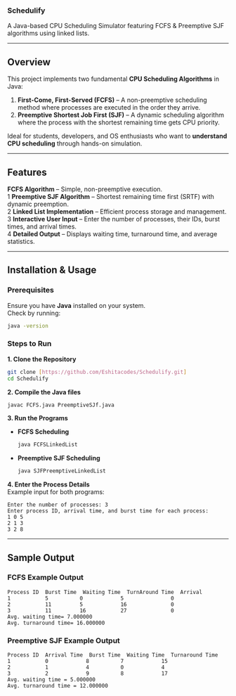 
### **Schedulify** 
A Java-based CPU Scheduling Simulator featuring FCFS & Preemptive SJF algorithms using linked lists.

---

## **Overview**  
This project implements two fundamental **CPU Scheduling Algorithms** in Java:  
1. **First-Come, First-Served (FCFS)** – A non-preemptive scheduling method where processes are executed in the order they arrive.  
2. **Preemptive Shortest Job First (SJF)** – A dynamic scheduling algorithm where the process with the shortest remaining time gets CPU priority.  

Ideal for students, developers, and OS enthusiasts who want to **understand CPU scheduling** through hands-on simulation.  

---

## **Features**  
**FCFS Algorithm** – Simple, non-preemptive execution.  
1 **Preemptive SJF Algorithm** – Shortest remaining time first (SRTF) with dynamic preemption.  
2 **Linked List Implementation** – Efficient process storage and management.  
3 **Interactive User Input** – Enter the number of processes, their IDs, burst times, and arrival times.  
4 **Detailed Output** – Displays waiting time, turnaround time, and average statistics.  

---

## **Installation & Usage**  

### **Prerequisites**  
Ensure you have **Java** installed on your system.  
Check by running:  
```sh
java -version
```

### **Steps to Run**  
**1. Clone the Repository**  
```sh
git clone [https://github.com/Eshitacodes/Schedulify.git]
cd Schedulify
```
  
**2. Compile the Java files**  
```sh
javac FCFS.java PreemptiveSJf.java
```

**3. Run the Programs**  
- **FCFS Scheduling**  
  ```sh
  java FCFSLinkedList
  ```
- **Preemptive SJF Scheduling**  
  ```sh
  java SJFPreemptiveLinkedList
  ```

**4. Enter the Process Details**  
Example input for both programs:  
```
Enter the number of processes: 3
Enter process ID, arrival time, and burst time for each process:
1 0 5
2 1 3
3 2 8
```

---

## **Sample Output**  
### **FCFS Example Output**  
```
Process ID  Burst Time  Waiting Time  TurnAround Time  Arrival
1           5          0            5               0
2           11         5            16              0
3           11         16           27              0
Avg. waiting time= 7.000000
Avg. turnaround time= 16.000000
```

### **Preemptive SJF Example Output**  
```
Process ID  Arrival Time  Burst Time  Waiting Time  Turnaround Time
1           0            8          7            15
2           1            4          0            4
3           2            9          8            17
Avg. waiting time = 5.000000
Avg. turnaround time = 12.000000
```
